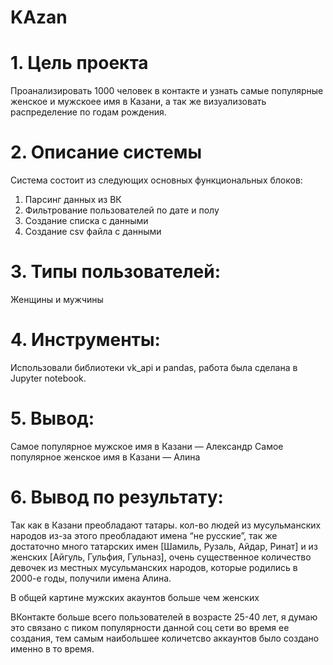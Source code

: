 # KAzan

# 1. Цель проекта

Проанализировать 1000 человек в контакте и узнать самые популярные женское и мужскоее имя в Казани, а так же визуализовать распределение по годам рождения.

# 2. Описание системы

Система состоит из следующих основных функциональных блоков:

1. Парсинг данных из ВК
2. Фильтрование пользователей по дате и полу
3. Создание списка с данными
4. Создание csv файла с данными


# 3. Типы пользователей:

Женщины и мужчины

# 4. Инструменты:

Использовали библиотеки vk_api и pandas, работа была сделана в Jupyter notebook.

# 5. Вывод:

Самое популярное мужское имя в Казани — Александр
Самое популярное женское имя в Казани — Алина


# 6. Вывод по результату:

Так как в Казани преобладают татары. кол-во людей из мусульманских народов из-за этого преобладают имена “не русские”, так же достаточно много татарских имен [Шамиль,  Рузаль, Айдар, Ринат] и из женских [Айгуль, Гульфия, Гульназ], очень существенное количество девочек из местных мусульманских народов, которые родились в 2000-е годы, получили имена Алина.

В общей картине мужских акаунтов больше чем женских

ВКонтакте больше всего пользователей в возрасте 25-40 лет, я думаю это связано с пиком популярности данной соц сети во время ее создания, тем самым наибольшее количетсво аккаунтов было создано именно в то время.
